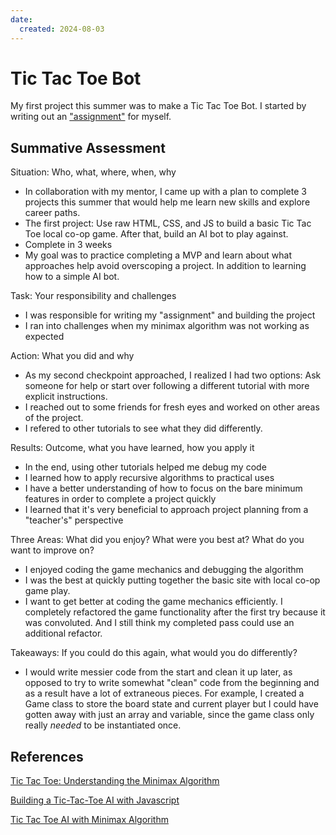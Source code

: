 ```yaml
---
date:
  created: 2024-08-03
---
```


# Tic Tac Toe Bot

My first project this summer was to make a Tic Tac Toe Bot. I started by writing out an ["assignment"](https://docs.google.com/document/d/1rqr7HB2iJPtqDuqC3Sk3d3LTI8FX7NmLV-C7O8tnUX0/edit?usp=sharing) for myself.

## Summative Assessment

Situation: Who, what, where, when, why

- In collaboration with my mentor, I came up with a plan to complete 3 projects this summer that would help me learn new skills and explore career paths.
- The first project: Use raw HTML, CSS, and JS to build a basic Tic Tac Toe local co-op game. After that, build an AI bot to play against.
- Complete in 3 weeks
- My goal was to practice completing a MVP and learn about what approaches help avoid overscoping a project. In addition to learning how to a simple AI bot.

Task: Your responsibility and challenges

- I was responsible for writing my "assignment" and building the project
- I ran into challenges when my minimax algorithm was not working as expected

Action: What you did and why

- As my second checkpoint approached, I realized I had two options: Ask someone for help or start over following a different tutorial with more explicit instructions.
- I reached out to some friends for fresh eyes and worked on other areas of the project.
- I refered to other tutorials to see what they did differently.

Results: Outcome, what you have learned, how you apply it

- In the end, using other tutorials helped me debug my code
- I learned how to apply recursive algorithms to practical uses
- I have a better understanding of how to focus on the bare minimum features in order to complete a project quickly
- I learned that it's very beneficial to approach project planning from a "teacher's" perspective

Three Areas: What did you enjoy? What were you best at? What do you want to improve on?

- I enjoyed coding the game mechanics and debugging the algorithm
- I was the best at quickly putting together the basic site with local co-op game play.
- I want to get better at coding the game mechanics efficiently. I completely refactored the game functionality after the first try because it was convoluted. And I still think my completed pass could use an additional refactor.

Takeaways: If you could do this again, what would you do differently?

- I would write messier code from the start and clean it up later, as opposed to try to write somewhat "clean" code from the beginning and as a result have a lot of extraneous pieces. For example, I created a Game class to store the board state and current player but I could have gotten away with just an array and variable, since the game class only really *needed* to be instantiated once.

## References

[Tic Tac Toe: Understanding the Minimax Algorithm](https://www.neverstopbuilding.com/blog/minimax)

[Building a Tic-Tac-Toe AI with Javascript](https://mostafa-samir.github.io/Tic-Tac-Toe-AI/)

[Tic Tac Toe AI with Minimax Algorithm](https://thecodingtrain.com/challenges/154-tic-tac-toe-minimax)